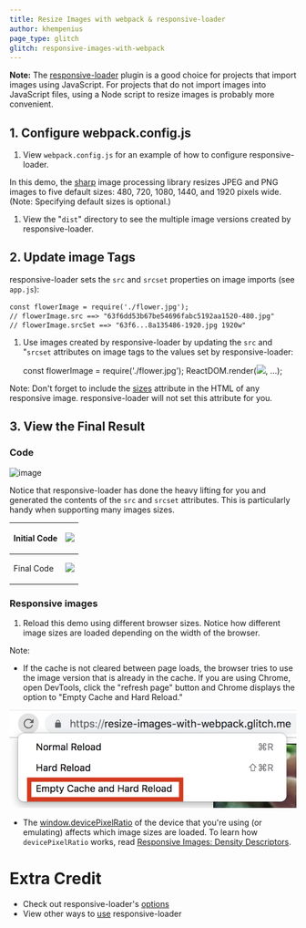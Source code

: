 ```yaml
---
title: Resize Images with webpack & responsive-loader
author: khempenius
page_type: glitch
glitch: responsive-images-with-webpack
---
```


**Note:** The
[responsive-loader](https://github.com/herrstucki/responsive-loader) plugin is a
good choice for projects that import images using JavaScript. For projects that
do not import images into JavaScript files, using a Node script to resize images
is probably more convenient.

## 1. Configure webpack.config.js

1. View `webpack.config.js` for an example of how to configure
responsive-loader.

In this demo, the [sharp](http://sharp.dimens.io/en/stable/) image processing
library resizes JPEG and PNG images to five default sizes: 480, 720, 1080, 1440,
and 1920 pixels wide. (Note: Specifying default sizes is optional.)

1. View the "`dist`" directory to see the multiple image versions created by
responsive-loader.

## 2. Update image Tags

responsive-loader sets the `src` and `srcset` properties on image imports (see
`app.js`):

    const flowerImage = require('./flower.jpg');
    // flowerImage.src ==> "63f6dd53b67be54696fabc5192aa1520-480.jpg"
    // flowerImage.srcSet ==> "63f6...8a135486-1920.jpg 1920w"

1. Use images created by responsive-loader by updating the `src` and "`srcset`
attributes on image tags to the values set by responsive-loader:

    const flowerImage = require('./flower.jpg');
    ReactDOM.render(<img src={flowerImage.src} srcset={flowerImage.srcSet} sizes="50vw">, ...);

Note: Don't forget to include the
[sizes](https://developer.mozilla.org/en-US/docs/Web/HTML/Element/img#attr-sizes)
attribute in the HTML of any responsive image. responsive-loader will not set
this attribute for you.

## 3. View the Final Result

### Code

![image](./show-live.pnd)

Notice that responsive-loader has done the heavy lifting for you and generated
the contents of the `src` and `srcset` attributes. This is particularly handy
when supporting many images sizes.

<table>
<thead>
<tr>
<th>Initial Code</th>
<th><p><pre>
<img src={flowerImage.src} srcset={flowerImage.srcSet} sizes="50vw"/>
</pre></p>

</th>
</tr>
</thead>
<tbody>
<tr>
<td>Final Code</td>
<td><p><pre>
<img src="63f6dd53b67be54696fabc5192aa1520-480.jpg" srcset="63f6dd53b67be54696fabc5192aa1520-480.jpg 480w,0e6cca2660ff3c6df90db07b68cb97aa-720.jpg 720w,b0b8f6c340a98d96a2a414a70d2c73fe-1080.jpg 1080w,5596f85fbfb994ccf46eab8ee9a12779-1440.jpg 1440w,17bb43ce70871ce91e64c6908a135486-1920.jpg 1920w" sizes="50vw">
</pre></p>

</td>
</tr>
</tbody>
</table>

### Responsive images

1. Reload this demo using different browser sizes. Notice how different image
sizes are loaded depending on the width of the browser.

Note:

+  If the cache is not cleared between page loads, the browser tries to
    use the image version that is already in the cache. If you are using
    Chrome, open DevTools, click the "refresh page" button and Chrome displays
    the option to "Empty Cache and Hard Reload."

![image](./empty-cache.png)

+  The
    [window.devicePixelRatio](https://developer.mozilla.org/en-US/docs/Web/API/Window/devicePixelRatio)
    of the device that you're using (or emulating) affects which image sizes
    are loaded. To learn how `devicePixelRatio` works, read [Responsive Images: Density Descriptors]().

# Extra Credit

+  Check out responsive-loader's
    [options](https://github.com/herrstucki/responsive-loader#options)
+  View other ways to
    [use](https://github.com/herrstucki/responsive-loader#usage) responsive-loader